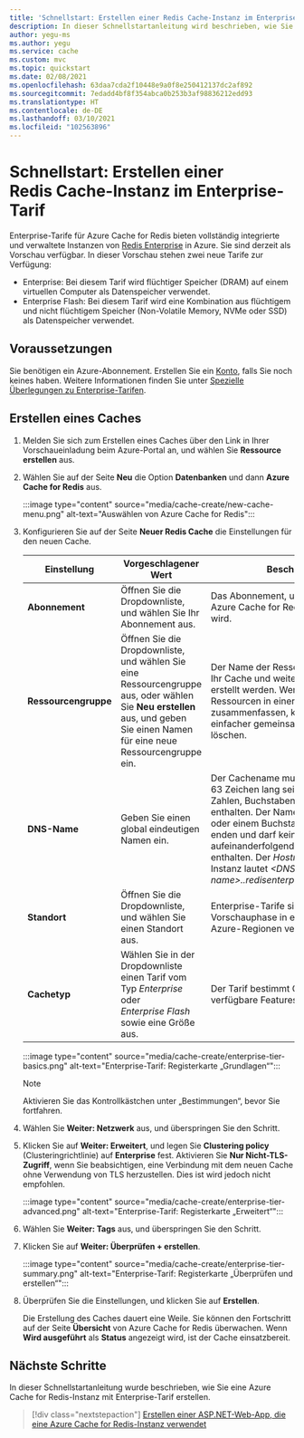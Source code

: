 ```yaml
---
title: 'Schnellstart: Erstellen einer Redis Cache-Instanz im Enterprise-Tarif'
description: In dieser Schnellstartanleitung wird beschrieben, wie Sie eine Azure Cache for Redis-Instanz mit Enterprise-Tarifen erstellen.
author: yegu-ms
ms.author: yegu
ms.service: cache
ms.custom: mvc
ms.topic: quickstart
ms.date: 02/08/2021
ms.openlocfilehash: 63daa7cda2f10448e9a0f8e250412137dc2af892
ms.sourcegitcommit: 7edadd4bf8f354abca0b253b3af98836212edd93
ms.translationtype: HT
ms.contentlocale: de-DE
ms.lasthandoff: 03/10/2021
ms.locfileid: "102563896"
---
```

# <a name="quickstart-create-a-redis-enterprise-cache"></a>Schnellstart: Erstellen einer Redis Cache-Instanz im Enterprise-Tarif

Enterprise-Tarife für Azure Cache for Redis bieten vollständig integrierte und verwaltete Instanzen von [Redis Enterprise](https://redislabs.com/redis-enterprise/) in Azure. Sie sind derzeit als Vorschau verfügbar. In dieser Vorschau stehen zwei neue Tarife zur Verfügung:
* Enterprise: Bei diesem Tarif wird flüchtiger Speicher (DRAM) auf einem virtuellen Computer als Datenspeicher verwendet.
* Enterprise Flash: Bei diesem Tarif wird eine Kombination aus flüchtigem und nicht flüchtigem Speicher (Non-Volatile Memory, NVMe oder SSD) als Datenspeicher verwendet.

## <a name="prerequisites"></a>Voraussetzungen

Sie benötigen ein Azure-Abonnement. Erstellen Sie ein [Konto](https://azure.microsoft.com/), falls Sie noch keines haben. Weitere Informationen finden Sie unter [Spezielle Überlegungen zu Enterprise-Tarifen](cache-overview.md#special-considerations-for-enterprise-tiers).

## <a name="create-a-cache"></a>Erstellen eines Caches
1. Melden Sie sich zum Erstellen eines Caches über den Link in Ihrer Vorschaueinladung beim Azure-Portal an, und wählen Sie **Ressource erstellen** aus.

1. Wählen Sie auf der Seite **Neu** die Option **Datenbanken** und dann **Azure Cache for Redis** aus.
   
   :::image type="content" source="media/cache-create/new-cache-menu.png" alt-text="Auswählen von Azure Cache for Redis":::
   
1. Konfigurieren Sie auf der Seite **Neuer Redis Cache** die Einstellungen für den neuen Cache.
   
   | Einstellung      | Vorgeschlagener Wert  | Beschreibung |
   | ------------ |  ------- | -------------------------------------------------- |
   | **Abonnement** | Öffnen Sie die Dropdownliste, und wählen Sie Ihr Abonnement aus. | Das Abonnement, unter dem diese neue Azure Cache for Redis-Instanz erstellt wird. | 
   | **Ressourcengruppe** | Öffnen Sie die Dropdownliste, und wählen Sie eine Ressourcengruppe aus, oder wählen Sie **Neu erstellen** aus, und geben Sie einen Namen für eine neue Ressourcengruppe ein. | Der Name der Ressourcengruppe, in der Ihr Cache und weitere Ressourcen erstellt werden. Wenn Sie alle Ihre App-Ressourcen in einer Ressourcengruppe zusammenfassen, können Sie sie einfacher gemeinsam verwalten oder löschen. | 
   | **DNS-Name** | Geben Sie einen global eindeutigen Namen ein. | Der Cachename muss zwischen 1 und 63 Zeichen lang sein und darf nur Zahlen, Buchstaben und Bindestriche enthalten. Der Name muss mit einer Zahl oder einem Buchstaben beginnen und enden und darf keine aufeinanderfolgenden Bindestriche enthalten. Der *Hostname* Ihrer Cache-Instanz lautet *\<DNS name>.<Azure region>.redisenterprise.cache.azure.net*. | 
   | **Standort** | Öffnen Sie die Dropdownliste, und wählen Sie einen Standort aus. | Enterprise-Tarife sind während der Vorschauphase in eingeschränkten Azure-Regionen verfügbar. |
   | **Cachetyp** | Wählen Sie in der Dropdownliste einen Tarif vom Typ *Enterprise* oder *Enterprise Flash* sowie eine Größe aus. |  Der Tarif bestimmt Größe, Leistung und verfügbare Features für den Cache. |
   
   :::image type="content" source="media/cache-create/enterprise-tier-basics.png" alt-text="Enterprise-Tarif: Registerkarte „Grundlagen“":::

   > [!NOTE] 
   > Aktivieren Sie das Kontrollkästchen unter „Bestimmungen“, bevor Sie fortfahren.
   >

1. Wählen Sie **Weiter: Netzwerk** aus, und überspringen Sie den Schritt.

1. Klicken Sie auf **Weiter: Erweitert**, und legen Sie **Clustering policy** (Clusteringrichtlinie) auf **Enterprise** fest. Aktivieren Sie **Nur Nicht-TLS-Zugriff**, wenn Sie beabsichtigen, eine Verbindung mit dem neuen Cache ohne Verwendung von TLS herzustellen. Dies ist wird jedoch nicht empfohlen.

   :::image type="content" source="media/cache-create/enterprise-tier-advanced.png" alt-text="Enterprise-Tarif: Registerkarte „Erweitert“":::

1. Wählen Sie **Weiter: Tags** aus, und überspringen Sie den Schritt.

1. Klicken Sie auf **Weiter: Überprüfen + erstellen**.

   :::image type="content" source="media/cache-create/enterprise-tier-summary.png" alt-text="Enterprise-Tarif: Registerkarte „Überprüfen und erstellen“":::

1. Überprüfen Sie die Einstellungen, und klicken Sie auf **Erstellen**.
   
   Die Erstellung des Caches dauert eine Weile. Sie können den Fortschritt auf der Seite **Übersicht** von Azure Cache for Redis überwachen. Wenn **Wird ausgeführt** als **Status** angezeigt wird, ist der Cache einsatzbereit.

## <a name="next-steps"></a>Nächste Schritte

In dieser Schnellstartanleitung wurde beschrieben, wie Sie eine Azure Cache for Redis-Instanz mit Enterprise-Tarif erstellen.

> [!div class="nextstepaction"]
> [Erstellen einer ASP.NET-Web-App, die eine Azure Cache for Redis-Instanz verwendet](./cache-web-app-howto.md)

